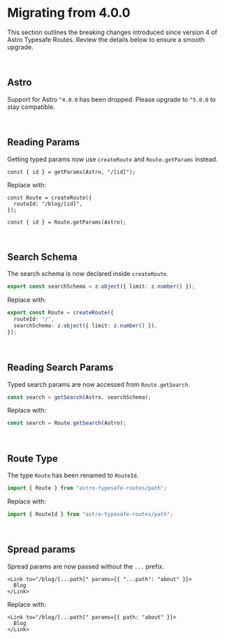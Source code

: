 # Migrating from 4.0.0

This section outlines the breaking changes introduced since version 4 of Astro Typesafe Routes. Review the details below to ensure a smooth upgrade.

<br />

## Astro

Support for Astro `^4.0.0` has been dropped. Please upgrade to `^5.0.0` to stay compatible.

<br />

## Reading Params

Getting typed params now use `createRoute` and `Route.getParams` instead.

```tsx
const { id } = getParams(Astro, "/[id]");
```

Replace with:

```tsx
const Route = createRoute({
  routeId: "/blog/[id]",
});

const { id } = Route.getParams(Astro);
```

<br />

## Search Schema

The search schema is now declared inside `createRoute`.

```ts
export const searchSchema = z.object({ limit: z.number() });
```

Replace with:

```ts
export const Route = createRoute({
  routeId: "/",
  searchSchema: z.object({ limit: z.number() }),
});
```

<br />

## Reading Search Params

Typed search params are now accessed from `Route.getSearch`.

```ts
const search = getSearch(Astro, searchSchema);
```

Replace with:

```ts
const search = Route.getSearch(Astro);
```

<br />

## Route Type

The type `Route` has been renamed to `RouteId`.

```ts
import { Route } from "astro-typesafe-routes/path";
```

Replace with:

```ts
import { RouteId } from "astro-typesafe-routes/path";
```

<br />

## Spread params

Spread params are now passed without the `...` prefix.

```tsx
<Link to="/blog/[...path]" params={{ "...path": "about" }}>
  Blog
</Link>
```

Replace with:

```tsx
<Link to="/blog/[...path]" params={{ path: "about" }}>
  Blog
</Link>
```
